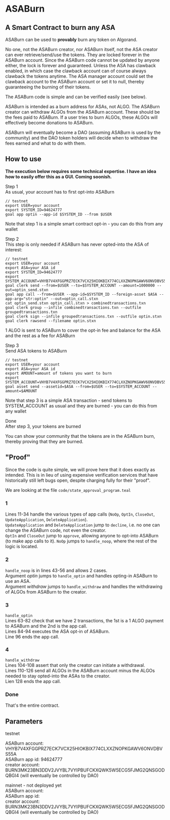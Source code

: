 # ASABurn
## A Smart Contract to burn any ASA

ASABurn can be used to **provably** burn any token on Algorand.

No one, not the ASABurn creator, nor ASABurn itself, not the ASA creator can ever retrieve/send/use the tokens. They are locked forever in the ASABurn account. Since the ASABurn code cannot be updated by anyone either, the lock is forever and guaranteed.
Unless the ASA has clawback enabled, in which case the clawback account can of course always clawback the tokens anytime. The ASA manager account could set the clawback account to the ASABurn account or set it to null, thereby guaranteeing the burning of their tokens.

The ASABurn code is simple and can be verified easily (see below).

ASABurn is intended as a burn address for ASAs, not ALGO.
The ASABurn creator can withdraw ALGOs from the ASABurn account. These should be the fees paid to ASABurn.
If a user tries to burn ALGOs, these ALGOs will effectively become donations to ASABurn.

ASABurn will eventually become a DAO (assuming ASABurn is used by the community) and the DAO token holders will decide when to withdraw the fees earned and what to do with them.

## How to use

**The execution below requires some technical expertise. I have an idea how to easily offer this as a GUI. Coming soonish.**

Step 1  
As usual, your account has to first opt-into ASABurn
```
// testnet
export USER=your account
export SYSTEM_ID=94624777
goal app optin --app-id $SYSTEM_ID --from $USER
```
Note that step 1 is a simple smart contract opt-in - you can do this from any wallet

Step 2  
This step is only needed if ASABurn has never opted-into the ASA of interest:
```
// testnet
export USER=your account
export ASA=your ASA id
export SYSTEM_ID=94624777
export SYSTEM_ACCOUNT=VHYB7V4XFGGPRZ7ECK7VCX25HIOKBIX774CLXXZNOPKGAWV6ONVDBVS55A
goal clerk send --from=$USER --to=$SYSTEM_ACCOUNT --amount=1000000 --out=optin_send.stxn
goal app call --from=$USER --app-id=$SYSTEM_ID --foreign-asset $ASA --app-arg="str:optin" --out=optin_call.stxn
cat optin_send.stxn optin_call.stxn > combinedtransactions.txn
goal clerk group --infile combinedtransactions.txn --outfile groupedtransactions.txn
goal clerk sign --infile groupedtransactions.txn --outfile optin.stxn
goal clerk rawsend --filename optin.stxn
```
1 ALGO is sent to ASABurn to cover the opt-in fee and balance for the ASA and the rest as a fee for ASABurn

Step 3  
Send ASA tokens to ASABurn
```
// testnet
export USER=your account
export ASA=your ASA id
export AMOUNT=amount of tokens you want to burn
export SYSTEM_ACCOUNT=VHYB7V4XFGGPRZ7ECK7VCX25HIOKBIX774CLXXZNOPKGAWV6ONVDBVS55A
goal asset send --assetid=$ASA --from=$USER --to=$SYSTEM_ACCOUNT --amount=$AMOUNT
```
Note that step 3 is a simple ASA transaction - send tokens to SYSTEM_ACCOUNT as usual and they are burned - you can do this from any wallet

Done  
After step 3, your tokens are burned

You can show your community that the tokens are in the ASABurn burn, thereby proving that they are burned.




## "Proof"
Since the code is quite simple, we will prove here that it does exactly as intended. This is in lieu of using expensive verification services that have historically still left bugs open, despite charging fully for their "proof".

We are looking at the file `code/state_approval_program.teal`

### 1
Lines 11-34 handle the various types of app calls (`NoOp`, `OptIn`, `CloseOut`, `UpdateApplication`, `DeleteApplication`).  
`UpdateApplication` and `DeleteApplication` jump to `decline`, i.e. no one can change the ASABurn code, not even the creator.  
`OptIn` and `CloseOut` jump to `approve`, allowing anyone to opt-into ASABurn (to make app calls to it).
`NoOp` jumps to `handle_noop`, where the rest of the logic is located.

### 2
`handle_noop` is in lines 43-56 and allows 2 cases.  
Argument *optin* jumps to `handle_optin` and handles opting-in ASABurn to use an ASA.  
Argument *withdraw* jumps to `handle_withdraw` and handles the withdrawing of ALGOs from ASABurn to the creator.

### 3
`handle_optin`  
Lines 63-82 check that we have 2 transactions, the 1st is a 1 ALGO payment to ASABurn and the 2nd is the app call.  
Lines 84-94 executes the ASA opt-in of ASABurn.  
Line 96 ends the app call.

### 4
`handle_withdraw`  
Lines 104-108 assert that only the creator can initiate a withdrawal.  
Lines 110-126 send all ALGOs in the ASABurn account minus the ALGOs needed to stay opted-into the ASAs to the creator.  
Lien 128 ends the app call.

### Done
That's the entire contract.

## Parameters
testnet

ASABurn account: VHYB7V4XFGGPRZ7ECK7VCX25HIOKBIX774CLXXZNOPKGAWV6ONVDBVS55A  
ASABurn app id: 94624777  
creator account: BURN3MK23BN3DDV2JVYBL7VYIPBUFCKXQWK5W5ECG5FJMG2QNSGODQBGI4 (will eventually be controlled by DAO)

mainnet - not deployed yet  
ASABurn account:  
ASABurn app id:  
creator account: BURN3MK23BN3DDV2JVYBL7VYIPBUFCKXQWK5W5ECG5FJMG2QNSGODQBGI4 (will eventually be controlled by DAO)
